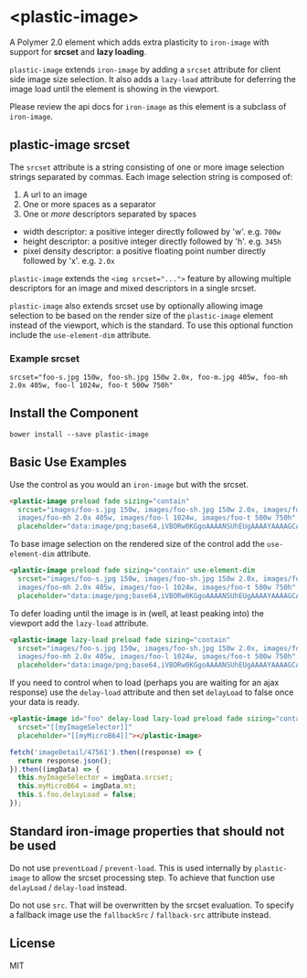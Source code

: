 # \<plastic-image\>

A Polymer 2.0 element which adds extra plasticity to `iron-image` with support for **srcset** and 
**lazy loading**.

`plastic-image` extends `iron-image` by adding a `srcset` attribute for client side image
size selection. It also adds a `lazy-load` attribute for deferring the image load until
the element is showing in the viewport.

Please review the api docs for `iron-image` as this element is a subclass of `iron-image`.

## plastic-image srcset 

The `srcset` attribute is a string consisting of one or more image selection strings separated by commas. 
Each image selection string is composed of:

1. A url to an image
2. One or more spaces as a separator
3. One or _more_ descriptors separated by spaces
  - width descriptor: a positive integer directly followed by 'w'. e.g. `700w`
  - height descriptor: a positive integer directly followed by 'h'. e.g. `345h`
  - pixel density descriptor: a positive floating point number directly followed by 'x'. e.g. `2.0x`

`plastic-image` extends the `<img srcset="...">` feature by allowing multiple descriptors for an image
and mixed descriptors in a single srcset.

`plastic-image` also extends srcset use by optionally allowing image selection to be based on the render size of
the `plastic-image` element instead of the viewport, which is the standard.  To use this optional function 
include the `use-element-dim` attribute.

### Example srcset

`srcset="foo-s.jpg 150w, foo-sh.jpg 150w 2.0x, foo-m.jpg 405w, foo-mh 2.0x 405w, foo-l 1024w, foo-t 500w 750h"`

## Install the Component

`bower install --save plastic-image`

## Basic Use Examples
Use the control as you would an `iron-image` but with the srcset.

```HTML
<plastic-image preload fade sizing="contain"
  srcset="images/foo-s.jpg 150w, images/foo-sh.jpg 150w 2.0x, images/foo-m.jpg 405w, 
  images/foo-mh 2.0x 405w, images/foo-l 1024w, images/foo-t 500w 750h"
  placeholder="data:image/png;base64,iVBORw0KGgoAAAANSUhEUgAAAAYAAAAGCAYAAADgzO9IAAAAmElEQVQImWNmYGBgSExMzBATE7dSVFT8eO/evTcMDAwMjIFe5iYSIjybL136cunNW56FulIaEoJcfBdY5GWjvJ4/+SJhIcUhwavI5SbIxR+YvzRqH8unx7/Osf8VYpAVEWLgZuO8ljrfbwMDAwMD07u/j/ZYun5f9JfjSfGnHx9dGaCAJcBimwXjZ4Z+HllGn0XbXr+ASQAAi5UxQq88/fsAAAAASUVORK5CYII="></plastic-image>
```

To base image selection on the rendered size of the control add the `use-element-dim` attribute.

```HTML
<plastic-image preload fade sizing="contain" use-element-dim
  srcset="images/foo-s.jpg 150w, images/foo-sh.jpg 150w 2.0x, images/foo-m.jpg 405w, 
  images/foo-mh 2.0x 405w, images/foo-l 1024w, images/foo-t 500w 750h"
  placeholder="data:image/png;base64,iVBORw0KGgoAAAANSUhEUgAAAAYAAAAGCAYAAADgzO9IAAAAmElEQVQImWNmYGBgSExMzBATE7dSVFT8eO/evTcMDAwMjIFe5iYSIjybL136cunNW56FulIaEoJcfBdY5GWjvJ4/+SJhIcUhwavI5SbIxR+YvzRqH8unx7/Osf8VYpAVEWLgZuO8ljrfbwMDAwMD07u/j/ZYun5f9JfjSfGnHx9dGaCAJcBimwXjZ4Z+HllGn0XbXr+ASQAAi5UxQq88/fsAAAAASUVORK5CYII="></plastic-image>
```

To defer loading until the image is in (well, at least peaking into) the viewport add the `lazy-load` attribute.

```HTML
<plastic-image lazy-load preload fade sizing="contain"
  srcset="images/foo-s.jpg 150w, images/foo-sh.jpg 150w 2.0x, images/foo-m.jpg 405w, 
  images/foo-mh 2.0x 405w, images/foo-l 1024w, images/foo-t 500w 750h"
  placeholder="data:image/png;base64,iVBORw0KGgoAAAANSUhEUgAAAAYAAAAGCAYAAADgzO9IAAAAmElEQVQImWNmYGBgSExMzBATE7dSVFT8eO/evTcMDAwMjIFe5iYSIjybL136cunNW56FulIaEoJcfBdY5GWjvJ4/+SJhIcUhwavI5SbIxR+YvzRqH8unx7/Osf8VYpAVEWLgZuO8ljrfbwMDAwMD07u/j/ZYun5f9JfjSfGnHx9dGaCAJcBimwXjZ4Z+HllGn0XbXr+ASQAAi5UxQq88/fsAAAAASUVORK5CYII="></plastic-image>
```

If you need to control when to load (perhaps you are waiting for an ajax response) use the `delay-load` attribute and then set `delayLoad` to false once your data is ready.

```HTML
<plastic-image id="foo" delay-load lazy-load preload fade sizing="contain"
  srcset="[[myImageSelector]]"
  placeholder="[[myMicroB64]]"></plastic-image>
```

```Javascript
fetch('imageDetail/47561').then((response) => {
  return response.json();
}).then((imgData) => {
  this.myImageSelector = imgData.srcset;
  this.myMicroB64 = imgData.mt;
  this.$.foo.delayLoad = false;
});
```

## Standard iron-image properties that should not be used
Do not use `preventLoad` / `prevent-load`.  This is used internally by `plastic-image` to allow the srcset processing step.
To achieve that function use `delayLoad` / `delay-load` instead.

Do not use `src`.  That will be overwritten by the srcset evaluation.  To specify a fallback image use
the `fallbackSrc` / `fallback-src` attribute instead.
 
## License

MIT

